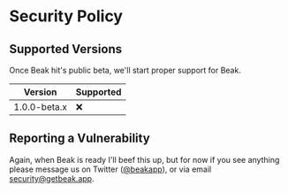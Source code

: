 # Security Policy

## Supported Versions

Once Beak hit's public beta, we'll start proper support for Beak.

| Version        | Supported          |
| -------------- | ------------------ |
| 1.0.0-beta.x   | :x: |

## Reporting a Vulnerability

Again, when Beak is ready I'll beef this up, but for now if you see anything please message us on Twitter ([@beakapp](https://twitter.com/@beakapp)), or via email [security@getbeak.app](mailto:security@getbeak.app).
